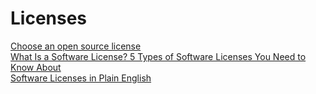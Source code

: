 # Licenses

[Choose an open source license](https://choosealicense.com)  
[What Is a Software License? 5 Types of Software Licenses You Need to Know About](https://snyk.io/learn/what-is-a-software-license)  
[Software Licenses in Plain English](https://tldrlegal.com)  
